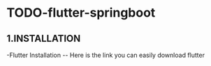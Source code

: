 # TODO-flutter-springboot

## 1.INSTALLATION

-Flutter Installation
  -- Here is the link you can easily download flutter

